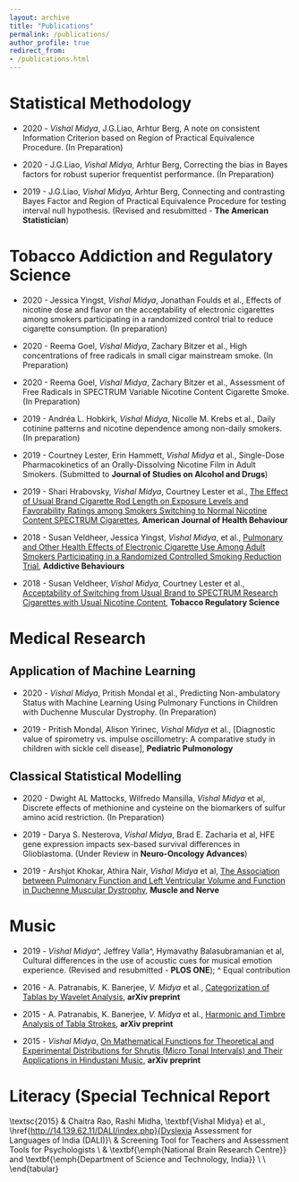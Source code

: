 ```yaml
---
layout: archive
title: "Publications"
permalink: /publications/
author_profile: true
redirect_from: 
- /publications.html
---
```


# Statistical Methodology

* 2020 - _Vishal Midya_, J.G.Liao, Arhtur Berg, A note on consistent Information Criterion based on Region of Practical Equivalence Procedure. (In Preparation)

* 2020 - J.G.Liao, _Vishal Midya_, Arhtur Berg, Correcting the bias in Bayes factors for robust superior frequentist performance. (In Preparation)

* 2019 - J.G.Liao, _Vishal Midya_, Arhtur Berg, Connecting and contrasting Bayes Factor and Region of Practical Equivalence Procedure for testing interval null hypothesis. (Revised and resubmitted - **The American Statistician**)

# Tobacco Addiction and Regulatory Science

* 2020 - Jessica Yingst, _Vishal Midya_, Jonathan Foulds et al., Effects of nicotine dose and flavor on the acceptability of electronic cigarettes among smokers participating in a randomized control trial to reduce cigarette consumption. (In preparation)

* 2020 - Reema Goel, _Vishal Midya_, Zachary Bitzer et al., High concentrations of free radicals in small cigar mainstream smoke. (In Preparation)  

* 2020 - Reema Goel, _Vishal Midya_, Zachary Bitzer et al., Assessment of Free Radicals in SPECTRUM Variable Nicotine Content Cigarette Smoke. (In Preparation) 

* 2019 - Andréa L. Hobkirk, _Vishal Midya_, Nicolle M. Krebs et al., Daily cotinine patterns and nicotine dependence among non-daily smokers. (In preparation)

* 2019 - Courtney Lester, Erin Hammett, _Vishal Midya_ et al., Single-Dose Pharmacokinetics of an Orally-Dissolving Nicotine Film in Adult Smokers. (Submitted to **Journal of Studies on Alcohol and Drugs**)

* 2019 - Shari Hrabovsky, _Vishal Midya_, Courtney Lester et al., [The Effect of Usual Brand Cigarette Rod Length on Exposure Levels and Favorability Ratings among Smokers Switching to Normal Nicotine Content SPECTRUM Cigarettes](https://doi.org/10.5993/AJHB.43.2.14), **American Journal of Health Behaviour**

* 2018 - Susan Veldheer, Jessica Yingst, _Vishal Midya_, et al., [Pulmonary and Other Health Effects of Electronic Cigarette Use Among Adult Smokers Participating in a Randomized Controlled Smoking Reduction Trial](https://doi.org/10.1016/j.addbeh.2018.10.041), **Addictive Behaviours**

* 2018 - Susan Veldheer, _Vishal Midya_, Courtney Lester et al., [Acceptability of Switching from Usual Brand to SPECTRUM Research Cigarettes with Usual Nicotine Content](https://doi.org/10.18001/TRS.4.1.4), **Tobacco Regulatory Science**

# Medical Research
## Application of Machine Learning

* 2020 - _Vishal Midya_, Pritish Mondal et al., Predicting Non-ambulatory Status with Machine Learning Using Pulmonary Functions in Children with Duchenne Muscular Dystrophy. (In Preparation)

* 2019 - Pritish Mondal, Alison Yirinec, _Vishal Midya_ et al., [Diagnostic value of spirometry vs. impulse oscillometry: A comparative study in children with sickle cell disease], **Pediatric Pulmonology**

## Classical Statistical Modelling

* 2020 - Dwight AL Mattocks, Wilfredo Mansilla, _Vishal Midya_ et al, Discrete effects of methionine and cysteine on the biomarkers of sulfur amino acid restriction. (In Preparation)

* 2019 - Darya S. Nesterova, _Vishal Midya_, Brad E. Zacharia et al, HFE gene expression impacts sex-based survival differences in Glioblastoma. (Under Review in **Neuro-Oncology Advances**)

* 2019 - Arshjot Khokar, Athira Nair, _Vishal Midya_ et al, [The Association between Pulmonary Function and Left Ventricular Volume and Function in Duchenne Muscular Dystrophy](https://doi.org/10.1002/mus.26623), **Muscle and Nerve**


# Music

* 2019 - _Vishal Midya_^, Jeffrey Valla^, Hymavathy Balasubramanian et al, Cultural differences in the use of acoustic cues for musical emotion experience. (Revised and resubmitted - **PLOS ONE**); ^ Equal contribution

* 2016 - A. Patranabis, K. Banerjee, _V. Midya_ et al., [Categorization of Tablas by Wavelet Analysis](https://arxiv.org/abs/1601.02489), **arXiv preprint** 

* 2015 - A. Patranabis, K. Banerjee, _V. Midya_ et al., [Harmonic and Timbre Analysis of Tabla Strokes](https://arxiv.org/abs/1510.04880), **arXiv preprint** 

* 2015 - _Vishal Midya_, [On Mathematical Functions for Theoretical and Experimental Distributions for Shrutis (Micro Tonal Intervals) and Their Applications in Hindustani Music](https://arxiv.org/abs/1502.03679v1), **arXiv preprint**


# Literacy (Special Technical Report

\textsc{2015} & Chaitra Rao, Rashi Midha, \textbf{Vishal Midya} et al., \href{http://14.139.62.11/DALI/index.php}{Dyslexia Assessment for Languages of India (DALI)}\\ & Screening Tool for Teachers and Assessment Tools for Psychologists
\\ & \textbf{\emph{National Brain Research Centre}} and \textbf{\emph{Department of Science and Technology, India}} \\ \\
\end{tabular}
